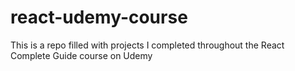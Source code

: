 # react-udemy-course
This is a repo filled with projects I completed throughout the React Complete Guide course on Udemy
